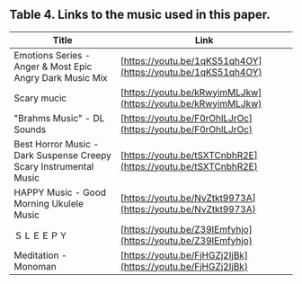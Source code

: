 ## Table 4. Links to the music used in this paper.

Title | Link
------------ | -------------
Emotions Series - Anger & Most Epic Angry Dark Music Mix | [https://youtu.be/1qKS51qh4OY](https://youtu.be/1qKS51qh4OY)
Scary mucic | [https://youtu.be/kRwyimMLJkw](https://youtu.be/kRwyimMLJkw)
"Brahms Music" - DL Sounds | [https://youtu.be/F0rOhlLJrOc](https://youtu.be/F0rOhlLJrOc)
Best Horror Music - Dark Suspense Creepy Scary Instrumental Music | [https://youtu.be/tSXTCnbhR2E](https://youtu.be/tSXTCnbhR2E)
HAPPY Music - Good Morning Ukulele Music | [https://youtu.be/NvZtkt9973A](https://youtu.be/NvZtkt9973A)
ＳＬＥＥＰＹ | [https://youtu.be/Z39IEmfyhjo](https://youtu.be/Z39IEmfyhjo)
Meditation - Monoman | [https://youtu.be/FjHGZj2IjBk](https://youtu.be/FjHGZj2IjBk)
